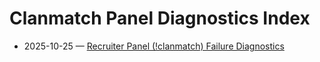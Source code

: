 # Clanmatch Panel Diagnostics Index

- 2025-10-25 — [Recruiter Panel (!clanmatch) Failure Diagnostics](./2025-10-25_clanmatch_panel.md)
